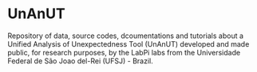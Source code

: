 # UnAnUT

Repository of data, source codes, dcoumentations and tutorials about a Unified Analysis of Unexpectedness Tool (UnAnUT) developed and made public, for research purposes, by the LabPi labs from the Universidade Federal de São Joao del-Rei (UFSJ) - Brazil.

